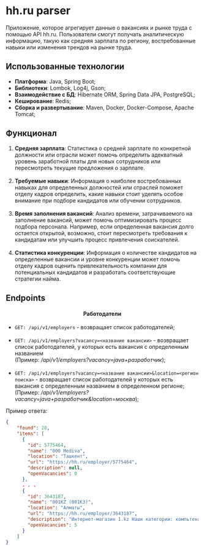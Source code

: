 # hh.ru parser

Приложение, которое агрегирует данные о вакансиях и рынке труда с помощью API hh.ru. Пользователи смогут получать аналитическую информацию, такую как средняя зарплата по региону, востребованные навыки или
изменения трендов на рынке труда.

## Использованные технологии

- **Платформа**: Java, Spring Boot;
- **Библиотеки**: Lombok, Log4j, Gson;
- **Взаимодействие с БД**: Hibernate ORM, Spring Data JPA, PostgreSQL;
- **Кеширование**: Redis;
- **Сборка и развертывание**: Maven, Docker, Docker-Compose, Apache Tomcat;

## Функционал

1. **Средняя зарплата**: Статистика о средней зарплате по конкретной должности или отрасли может помочь определить
адекватный уровень заработной платы для новых сотрудников или пересмотреть текущие предложения о зарплате.
<br><br>
2. **Требуемые навыки**: Информация о наиболее востребованных навыках для определенных должностей или отраслей поможет отделу кадров определить, какие навыки стоит уделять особое внимание при подборе кандидатов или обучении сотрудников.
<br><br>
3. **Время заполнения вакансий**: Анализ времени, затрачиваемого на заполнение вакансий, может помочь оптимизировать процесс подбора персонала. Например, если определенная вакансия долго остается открытой, возможно, стоит пересмотреть требования к кандидатам или улучшить процесс привлечения соискателей.
<br><br>
4. **Статистика конкуренции**: Информация о количестве кандидатов на определенные вакансии и уровне конкуренции может помочь отделу кадров оценить привлекательность компании для потенциальных кандидатов и разработать соответствующие стратегии найма.

## Endpoints

<h4 align="center">Работодатели</h4>

- `GET: /api/v1/employers` - возвращает список работодателей;
<br><br>
- `GET: /api/v1/employers?vacancy=<название вакансии>` - возвращает список работодателей, у которых
есть вакансия с определенным названием 
<br>(Пример: _/api/v1/employers?vacancy=java+разработчик_);
<br><br>
- `GET: /api/v1/employers?vacancy=<название вакансии>&location=<регион поиска>` - возвращает список работодателей
  у которых есть вакансия с определенным названием в определенном регионе;
<br>(Пример: _/api/v1/employers?vacancy=java+разработчик&location=москва_);

Пример ответа:
```json
{
    "found": 20,
    "items": [
      {
        "id": 5775464,
        "name": "000 Mediva",
        "location": "Ташкент",
        "url": "https://hh.ru/employer/5775464",
        "description": null,
        "openVacancies": 0
      },
      . . .
      {
        "id": 3643187,
        "name": "001KZ (001КЗ)",
        "location": "Алматы",
        "url": "https://hh.ru/employer/3643187",
        "description": "Интернет-магазин 1.kz Наши категории: компьтеная техника, смартфоны, бытовая техника и электроника, сантехника, товары для дома и сада, автотовары и шины, товары для туризма,  игрушки и конструкторы, зоотовары, парфюмерия и многое другое.",
        "openVacancies": 5
      }
    ]
}
```